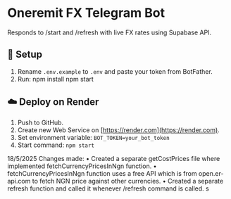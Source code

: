 # Oneremit FX Telegram Bot

Responds to /start and /refresh with live FX rates using Supabase API.

## 🔧 Setup

1. Rename `.env.example` to `.env` and paste your token from BotFather.
2. Run:
   npm install
   npm start

## ☁️ Deploy on Render

1. Push to GitHub.
2. Create new Web Service on [https://render.com](https://render.com).
3. Set environment variable: `BOT_TOKEN=your_bot_token`
4. Start command: `npm start`

18/5/2025 Changes made:
• Created a separate getCostPrices file where implemented fetchCurrencyPricesInNgn function.
• fetchCurrencyPricesInNgn function uses a free API which is from open.er-api.com to fetch NGN price against other currencies.
• Created a separate refresh function and called it whenever /refresh command is called.
s
